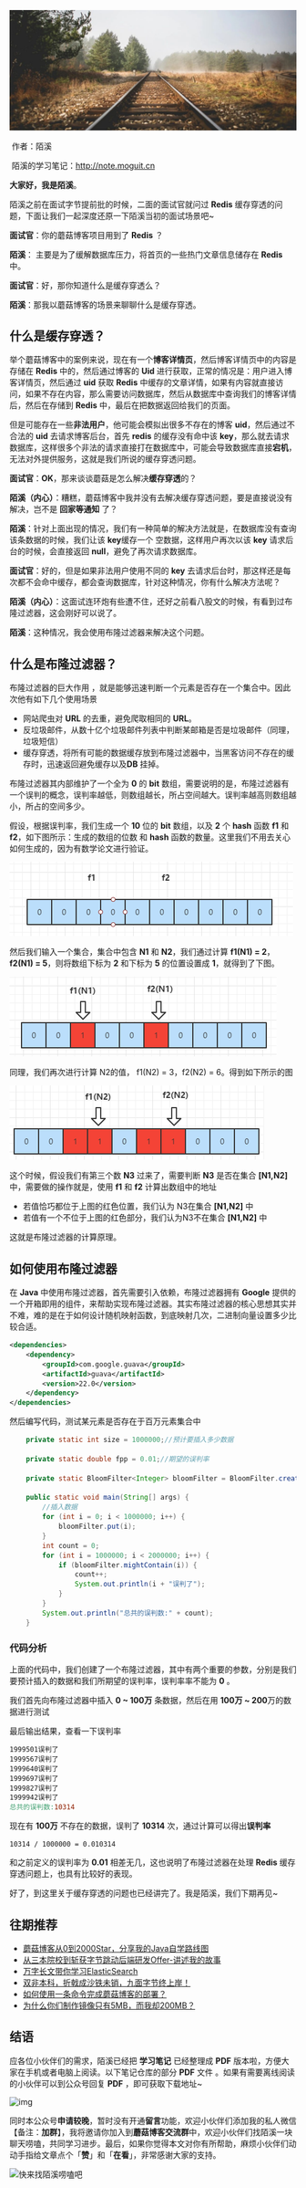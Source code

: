 ![](images/0.jpg)

​                                                                                                                                                                           作者：陌溪

​                                                                                                                         陌溪的学习笔记：http://note.moguit.cn

**大家好，我是陌溪**。

陌溪之前在面试字节提前批的时候，二面的面试官就问过 **Redis** 缓存穿透的问题，下面让我们一起深度还原一下陌溪当初的面试场景吧~

**面试官**：你的蘑菇博客项目用到了 **Redis** ？

**陌溪**： 主要是为了缓解数据库压力，将首页的一些热门文章信息储存在 **Redis** 中。

**面试官**：好，那你知道什么是缓存穿透么？

**陌溪**：那我以蘑菇博客的场景来聊聊什么是缓存穿透。

## 什么是缓存穿透？

举个蘑菇博客中的案例来说，现在有一个**博客详情页**，然后博客详情页中的内容是存储在 **Redis** 中的，然后通过博客的 **Uid** 进行获取，正常的情况是：用户进入博客详情页，然后通过 **uid** 获取 **Redis** 中缓存的文章详情，如果有内容就直接访问，如果不存在内容，那么需要访问数据库，然后从数据库中查询我们的博客详情后，然后在存储到 **Redis** 中，最后在把数据返回给我们的页面。

但是可能存在一些**非法用户**，他可能会模拟出很多不存在的博客 **uid**，然后通过不合法的 **uid** 去请求博客后台，首先 **redis** 的缓存没有命中该 **key**，那么就去请求数据库，这样很多个非法的请求直接打在数据库中，可能会导致数据库直接**宕机**，无法对外提供服务，这就是我们所说的缓存穿透问题。



**面试官**：**OK**，那来谈谈蘑菇是怎么解决**缓存穿透**的？

**陌溪（内心）**：糟糕，蘑菇博客中我并没有去解决缓存穿透问题，要是直接说没有解决，岂不是 **回家等通知** 了？ 

**陌溪**：针对上面出现的情况，我们有一种简单的解决方法就是，在数据库没有查询该条数据的时候，我们让该 **key**缓存一个 空数据，这样用户再次以该 **key** 请求后台的时候，会直接返回 **null**，避免了再次请求数据库。

**面试官**：好的，但是如果非法用户使用不同的 **key** 去请求后台时，那这样还是每次都不会命中缓存，都会查询数据库，针对这种情况，你有什么解决方法呢？

**陌溪（内心）**：这面试连环炮有些遭不住，还好之前看八股文的时候，有看到过布隆过滤器，这会刚好可以说了。

**陌溪**：这种情况，我会使用布隆过滤器来解决这个问题。

## 什么是布隆过滤器？

布隆过滤器的巨大作用 ，就是能够迅速判断一个元素是否存在一个集合中。因此次他有如下几个使用场景

- 网站爬虫对 **URL** 的去重，避免爬取相同的 **URL**。
- 反垃圾邮件，从数十亿个垃圾邮件列表中判断某邮箱是否是垃圾邮件（同理，垃圾短信）
- 缓存穿透，将所有可能的数据缓存放到布隆过滤器中，当黑客访问不存在的缓存时，迅速返回避免缓存以及**DB** 挂掉。

布隆过滤器其内部维护了一个全为 **0** 的 **bit** 数组，需要说明的是，布隆过滤器有一个误判的概念，误判率越低，则数组越长，所占空间越大。误判率越高则数组越小，所占的空间多少。

假设，根据误判率，我们生成一个 **10** 位的 **bit** 数组，以及 **2** 个 **hash** 函数 **f1** 和 **f2**，如下图所示：生成的数组的位数 和 **hash** 函数的数量。这里我们不用去关心如何生成的，因为有数学论文进行验证。

![](images/image-20210730211307012.png)

然后我们输入一个集合，集合中包含 **N1** 和 **N2**，我们通过计算 **f1(N1) = 2**，**f2(N1) = 5**，则将数组下标为 **2** 和下标为 **5** 的位置设置成 **1**，就得到了下图。

![](images/image-20210730211323349.png)

同理，我们再次进行计算 N2的值， f1(N2) = 3，f2(N2) = 6。得到如下所示的图

![](images/image-20210730211336330.png)

这个时候，假设我们有第三个数 **N3** 过来了，需要判断 **N3** 是否在集合 **[N1,N2]** 中，需要做的操作就是，使用 **f1** 和 **f2** 计算出数组中的地址

- 若值恰巧都位于上图的红色位置，我们认为 N3在集合 **[N1,N2]** 中
- 若值有一个不位于上图的红色部分，我们认为N3不在集合 **[N1,N2]** 中

这就是布隆过滤器的计算原理。

## 如何使用布隆过滤器

在 **Java** 中使用布隆过滤器，首先需要引入依赖，布隆过滤器拥有 **Google** 提供的一个开箱即用的组件，来帮助实现布隆过滤器。其实布隆过滤器的核心思想其实并不难，难的是在于如何设计随机映射函数，到底映射几次，二进制向量设置多少比较合适。

```xml
<dependencies>
    <dependency>
        <groupId>com.google.guava</groupId>     
        <artifactId>guava</artifactId>      
        <version>22.0</version>
    </dependency>
</dependencies>
```

然后编写代码，测试某元素是否存在于百万元素集合中

```java
    private static int size = 1000000;//预计要插入多少数据

    private static double fpp = 0.01;//期望的误判率

    private static BloomFilter<Integer> bloomFilter = BloomFilter.create(Funnels.integerFunnel(), size, fpp);

    public static void main(String[] args) {
        //插入数据
        for (int i = 0; i < 1000000; i++) {
            bloomFilter.put(i);
        }
        int count = 0;
        for (int i = 1000000; i < 2000000; i++) {
            if (bloomFilter.mightContain(i)) {
                count++;
                System.out.println(i + "误判了");
            }
        }
        System.out.println("总共的误判数:" + count);
    }
```

### 代码分析

上面的代码中，我们创建了一个布隆过滤器，其中有两个重要的参数，分别是我们要预计插入的数据和我们所期望的误判率，误判率率不能为 **0** 。

我们首先向布隆过滤器中插入 **0 ~ 100万** 条数据，然后在用 **100万 ~ 200**万的数据进行测试

最后输出结果，查看一下误判率

```makefile
1999501误判了
1999567误判了
1999640误判了
1999697误判了
1999827误判了
1999942误判了
总共的误判数:10314
```

现在有 **100万** 不存在的数据，误判了 **10314** 次，通过计算可以得出**误判率**

```undefined
10314 / 1000000 = 0.010314
```

和之前定义的误判率为 **0.01** 相差无几，这也说明了布隆过滤器在处理 **Redis** 缓存穿透问题上，也具有比较好的表现。

好了，到这里关于缓存穿透的问题也已经讲完了。我是陌溪，我们下期再见~

## 往期推荐

- [蘑菇博客从0到2000Star，分享我的Java自学路线图](https://mp.weixin.qq.com/s/3u6OOYkpj4_ecMzfMqKJRw)
- [从三本院校到斩获字节跳动后端研发Offer-讲述我的故事](https://mp.weixin.qq.com/s/c4rR_aWpmNNFGn-mZBLWYg)
- [万字长文带你学习ElasticSearch](https://mp.weixin.qq.com/s/9eh6rK2aZHRiBpf5bRae9g)
- [双非本科，折戟成沙铁未销，九面字节终上岸！](https://mp.weixin.qq.com/s/SRf2f8wFFyjz2BUUXD_pmg)
- [如何使用一条命令完成蘑菇博客的部署？](https://mp.weixin.qq.com/s/LgRIqdPAGzN1tCPMi0Y8RQ)
- [为什么你们制作镜像只有5MB，而我却200MB？](https://mp.weixin.qq.com/s/iWpivtTAKMPKT6gq_3nwaA)

## 结语

应各位小伙伴们的需求，陌溪已经把 **学习笔记** 已经整理成 **PDF** 版本啦，方便大家在手机或者电脑上阅读。以下笔记仓库的部分 **PDF** 文件 。如果有需要离线阅读的小伙伴可以到公众号回复 **PDF** ，即可获取下载地址~

![img](https://gitee.com/moxi159753/LearningNotes/raw/master/doc/images/qq/%E8%8E%B7%E5%8F%96PDF.jpg)

同时本公众号**申请较晚**，暂时没有开通**留言**功能，欢迎小伙伴们添加我的私人微信【备注：**加群**】，我将邀请你加入到**蘑菇博客交流群**中，欢迎小伙伴们找陌溪一块聊天唠嗑，共同学习进步。最后，如果你觉得本文对你有所帮助，麻烦小伙伴们动动手指给文章点个「**赞**」和「**在看**」，非常感谢大家的支持。

![快来找陌溪唠嗑吧](https://gitee.com/moxi159753/LearningNotes/raw/master/doc/images/qq/%E6%B7%BB%E5%8A%A0%E9%99%8C%E6%BA%AA.png)